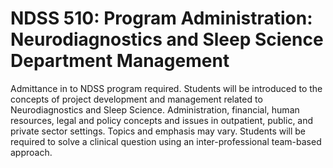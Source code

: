 # NDSS 510: Program Administration: Neurodiagnostics and Sleep Science Department Management

Admittance in to NDSS program required. Students will be introduced to the concepts of project development and management related to Neurodiagnostics and Sleep Science. Administration, financial, human resources, legal and policy concepts and issues in outpatient, public, and private sector settings. Topics and emphasis may vary. Students will be required to solve a clinical question using an inter-professional team-based approach.